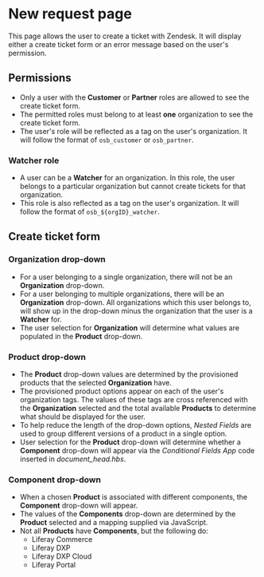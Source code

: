 # New request page

This page allows the user to create a ticket with Zendesk. It will display either a create ticket form or an error message based on the user's permission.

## Permissions

-   Only a user with the **Customer** or **Partner** roles are allowed to see the create ticket form.
-   The permitted roles must belong to at least **one** organization to see the create ticket form.
-   The user's role will be reflected as a tag on the user's organization. It will follow the format of `osb_customer` or `osb_partner`.

### Watcher role

-   A user can be a **Watcher** for an organization. In this role, the user belongs to a particular organization but cannot create tickets for that organization.
-   This role is also reflected as a tag on the user's organization. It will follow the format of `osb_${orgID}_watcher`.

## Create ticket form

### Organization drop-down

-   For a user belonging to a single organization, there will not be an **Organization** drop-down.
-   For a user belonging to multiple organizations, there will be an **Organization** drop-down. All organizations which this user belongs to, will show up in the drop-down minus the organization that the user is a **Watcher** for.
-   The user selection for **Organization** will determine what values are populated in the **Product** drop-down.

### Product drop-down

-   The **Product** drop-down values are determined by the provisioned products that the selected **Organization** have.
-   The provisioned product options appear on each of the user's organization tags. The values of these tags are cross referenced with the **Organization** selected and the total available **Products** to determine what should be displayed for the user.
-   To help reduce the length of the drop-down options, _Nested Fields_ are used to group different versions of a product in a single option.
-   User selection for the **Product** drop-down will determine whether a **Component** drop-down will appear via the _Conditional Fields App_ code inserted in _document_head.hbs_.

### Component drop-down

-   When a chosen **Product** is associated with different components, the **Component** drop-down will appear.
-   The values of the **Components** drop-down are determined by the **Product** selected and a mapping supplied via JavaScript.
-   Not all **Products** have **Components**, but the following do:
    -   Liferay Commerce
    -   Liferay DXP
    -   Liferay DXP Cloud
    -   Liferay Portal

